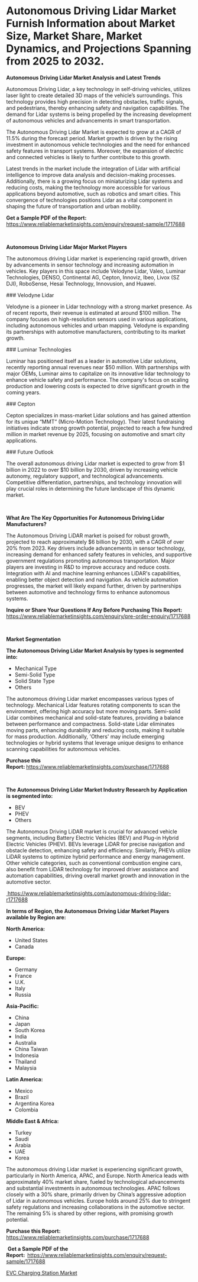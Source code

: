 <p><h1>Autonomous Driving Lidar Market Furnish Information about Market Size, Market Share, Market Dynamics, and Projections Spanning from 2025 to 2032.</h1></p><p><strong>Autonomous Driving Lidar Market Analysis and Latest Trends</strong></p>
<p><p>Autonomous Driving Lidar, a key technology in self-driving vehicles, utilizes laser light to create detailed 3D maps of the vehicle’s surroundings. This technology provides high precision in detecting obstacles, traffic signals, and pedestrians, thereby enhancing safety and navigation capabilities. The demand for Lidar systems is being propelled by the increasing development of autonomous vehicles and advancements in smart transportation.</p><p>The Autonomous Driving Lidar Market is expected to grow at a CAGR of 11.5% during the forecast period. Market growth is driven by the rising investment in autonomous vehicle technologies and the need for enhanced safety features in transport systems. Moreover, the expansion of electric and connected vehicles is likely to further contribute to this growth. </p><p>Latest trends in the market include the integration of Lidar with artificial intelligence to improve data analysis and decision-making processes. Additionally, there is a growing focus on miniaturizing Lidar systems and reducing costs, making the technology more accessible for various applications beyond automotive, such as robotics and smart cities. This convergence of technologies positions Lidar as a vital component in shaping the future of transportation and urban mobility.</p></p>
<p><strong>Get a Sample PDF of the Report:&nbsp;</strong> <a href="https://www.reliablemarketinsights.com/enquiry/request-sample/1717688?utm_campaign=2981&utm_medium=2&utm_source=Github&utm_content=ia&utm_term=30032025&utm_id=autonomous-driving-lidar">https://www.reliablemarketinsights.com/enquiry/request-sample/1717688</a></p>
<p>&nbsp;</p>
<p><strong>Autonomous Driving Lidar Major Market Players</strong></p>
<p><p>The autonomous driving Lidar market is experiencing rapid growth, driven by advancements in sensor technology and increasing automation in vehicles. Key players in this space include Velodyne Lidar, Valeo, Luminar Technologies, DENSO, Continental AG, Cepton, Innoviz, Ibeo, Livox (SZ DJI), RoboSense, Hesai Technology, Innovusion, and Huawei.</p><p>### Velodyne Lidar</p><p>Velodyne is a pioneer in Lidar technology with a strong market presence. As of recent reports, their revenue is estimated at around $100 million. The company focuses on high-resolution sensors used in various applications, including autonomous vehicles and urban mapping. Velodyne is expanding its partnerships with automotive manufacturers, contributing to its market growth.</p><p>### Luminar Technologies</p><p>Luminar has positioned itself as a leader in automotive Lidar solutions, recently reporting annual revenues near $50 million. With partnerships with major OEMs, Luminar aims to capitalize on its innovative lidar technology to enhance vehicle safety and performance. The company's focus on scaling production and lowering costs is expected to drive significant growth in the coming years.</p><p>### Cepton</p><p>Cepton specializes in mass-market Lidar solutions and has gained attention for its unique “MMT” (Micro-Motion Technology). Their latest fundraising initiatives indicate strong growth potential, projected to reach a few hundred million in market revenue by 2025, focusing on automotive and smart city applications.</p><p>### Future Outlook</p><p>The overall autonomous driving Lidar market is expected to grow from $1 billion in 2022 to over $10 billion by 2030, driven by increasing vehicle autonomy, regulatory support, and technological advancements. Competitive differentiation, partnerships, and technology innovation will play crucial roles in determining the future landscape of this dynamic market.</p></p>
<p>&nbsp;</p>
<p><strong>What Are The Key Opportunities For Autonomous Driving Lidar Manufacturers?</strong></p>
<p><p>The Autonomous Driving LiDAR market is poised for robust growth, projected to reach approximately $6 billion by 2030, with a CAGR of over 20% from 2023. Key drivers include advancements in sensor technology, increasing demand for enhanced safety features in vehicles, and supportive government regulations promoting autonomous transportation. Major players are investing in R&D to improve accuracy and reduce costs. Integration with AI and machine learning enhances LiDAR's capabilities, enabling better object detection and navigation. As vehicle automation progresses, the market will likely expand further, driven by partnerships between automotive and technology firms to enhance autonomous systems.</p></p>
<p><strong>Inquire or Share Your Questions If Any Before Purchasing This Report:</strong> <a href="https://www.reliablemarketinsights.com/enquiry/pre-order-enquiry/1717688?utm_campaign=2981&utm_medium=2&utm_source=Github&utm_content=ia&utm_term=30032025&utm_id=autonomous-driving-lidar">https://www.reliablemarketinsights.com/enquiry/pre-order-enquiry/1717688</a></p>
<p>&nbsp;</p>
<p><strong>Market Segmentation</strong></p>
<p><strong>The Autonomous Driving Lidar Market Analysis by types is segmented into:</strong></p>
<p><ul><li>Mechanical Type</li><li>Semi-Solid Type</li><li>Solid State Type</li><li>Others</li></ul></p>
<p><p>The autonomous driving Lidar market encompasses various types of technology. Mechanical Lidar features rotating components to scan the environment, offering high accuracy but more moving parts. Semi-solid Lidar combines mechanical and solid-state features, providing a balance between performance and compactness. Solid-state Lidar eliminates moving parts, enhancing durability and reducing costs, making it suitable for mass production. Additionally, 'Others' may include emerging technologies or hybrid systems that leverage unique designs to enhance scanning capabilities for autonomous vehicles.</p></p>
<p><strong>Purchase this Report:&nbsp;</strong><a href="https://www.reliablemarketinsights.com/purchase/1717688?utm_campaign=2981&utm_medium=2&utm_source=Github&utm_content=ia&utm_term=30032025&utm_id=autonomous-driving-lidar">https://www.reliablemarketinsights.com/purchase/1717688</a></p>
<p>&nbsp;</p>
<p><strong>The Autonomous Driving Lidar Market Industry Research by Application is segmented into:</strong></p>
<p><ul><li>BEV</li><li>PHEV</li><li>Others</li></ul></p>
<p><p>The Autonomous Driving LiDAR market is crucial for advanced vehicle segments, including Battery Electric Vehicles (BEV) and Plug-in Hybrid Electric Vehicles (PHEV). BEVs leverage LiDAR for precise navigation and obstacle detection, enhancing safety and efficiency. Similarly, PHEVs utilize LiDAR systems to optimize hybrid performance and energy management. Other vehicle categories, such as conventional combustion engine cars, also benefit from LiDAR technology for improved driver assistance and automation capabilities, driving overall market growth and innovation in the automotive sector.</p></p>
<p><a href="https://www.reliablemarketinsights.com/autonomous-driving-lidar-r1717688?utm_campaign=2981&utm_medium=2&utm_source=Github&utm_content=ia&utm_term=30032025&utm_id=autonomous-driving-lidar">&nbsp;https://www.reliablemarketinsights.com/autonomous-driving-lidar-r1717688</a></p>
<p><strong>In terms of Region, the Autonomous Driving Lidar Market Players available by Region are:</strong></p>
<p>
    <p> <strong> North America: </strong>
        <ul>
            <li>United States</li>
            <li>Canada</li>
        </ul>
        </p> 
    <p> <strong> Europe: </strong>
        <ul>
            <li>Germany</li>
            <li>France</li>
            <li>U.K.</li>
            <li>Italy</li>
            <li>Russia</li>
        </ul>
        </p> 
    <p> <strong> Asia-Pacific: </strong>
        <ul>
            <li>China</li>
            <li>Japan</li>
            <li>South Korea</li>
            <li>India</li>
            <li>Australia</li>
            <li>China Taiwan</li>
            <li>Indonesia</li>
            <li>Thailand</li>
            <li>Malaysia</li>
        </ul>
        </p> 
    <p> <strong> Latin America: </strong>
        <ul>
            <li>Mexico</li>
            <li>Brazil</li>
            <li>Argentina Korea</li>
            <li>Colombia</li>
        </ul>
        </p> 
    <p> <strong> Middle East & Africa: </strong>
        <ul>
            <li>Turkey</li>
            <li>Saudi</li>
            <li>Arabia</li>
            <li>UAE</li>
            <li>Korea</li>
        </ul>
    </p>
    </p>
<p><p>The autonomous driving Lidar market is experiencing significant growth, particularly in North America, APAC, and Europe. North America leads with approximately 40% market share, fueled by technological advancements and substantial investments in autonomous technologies. APAC follows closely with a 30% share, primarily driven by China’s aggressive adoption of Lidar in autonomous vehicles. Europe holds around 25% due to stringent safety regulations and increasing collaborations in the automotive sector. The remaining 5% is shared by other regions, with promising growth potential.</p></p>
<p><strong>Purchase this Report: </strong><a href="https://www.reliablemarketinsights.com/purchase/1717688?utm_campaign=2981&utm_medium=2&utm_source=Github&utm_content=ia&utm_term=30032025&utm_id=autonomous-driving-lidar">https://www.reliablemarketinsights.com/purchase/1717688</a></p>
<p>&nbsp;<strong>Get a Sample PDF of the Report:&nbsp;&nbsp;</strong><a href="https://www.reliablemarketinsights.com/enquiry/request-sample/1717688?utm_campaign=2981&utm_medium=2&utm_source=Github&utm_content=ia&utm_term=30032025&utm_id=autonomous-driving-lidar">https://www.reliablemarketinsights.com/enquiry/request-sample/1717688</a></p>
<p><strong></strong></p>
<p><p><a href="https://github.com/nibbsmantji/Market-Research-Report-List-1/blob/main/evc-charging-station-market.md?utm_campaign=2981&utm_medium=2&utm_source=Github&utm_content=ia&utm_term=30032025&utm_id=autonomous-driving-lidar">EVC Charging Station Market</a></p></p>